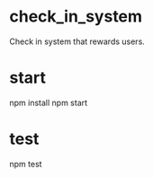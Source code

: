 # check_in_system
Check in system that rewards users. 

# start
npm install
npm start

# test
npm test
